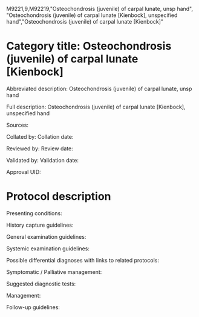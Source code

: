 M9221,9,M92219,"Osteochondrosis (juvenile) of carpal lunate, unsp hand", "Osteochondrosis (juvenile) of carpal lunate [Kienbock], unspecified hand","Osteochondrosis (juvenile) of carpal lunate [Kienbock]"
# Category title: Osteochondrosis (juvenile) of carpal lunate [Kienbock]

Abbreviated description: Osteochondrosis (juvenile) of carpal lunate, unsp hand

Full description: Osteochondrosis (juvenile) of carpal lunate [Kienbock], unspecified hand

Sources:

Collated by:
Collation date:

Reviewed by:
Review date:

Validated by:
Validation date:

Approval UID:

# Protocol description

Presenting conditions:

History capture guidelines:

General examination guidelines:

Systemic examination guidelines:

Possible differential diagnoses with links to related protocols:

Symptomatic / Palliative management:

Suggested diagnostic tests:

Management:

Follow-up guidelines:
